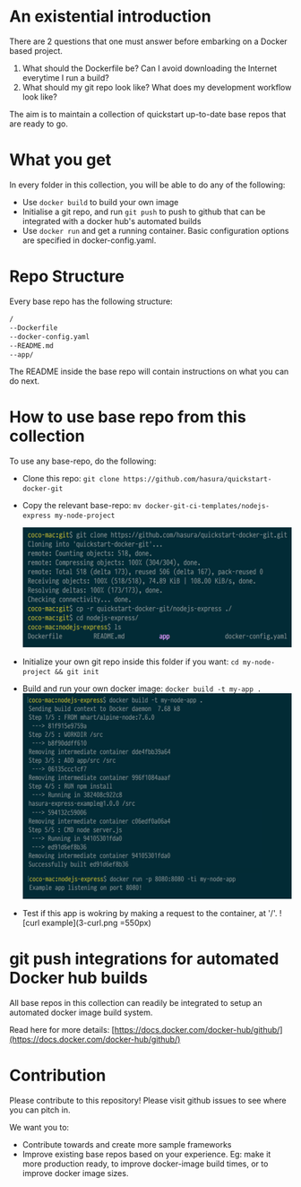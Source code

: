# An existential introduction

There are 2 questions that one must answer before embarking on a
Docker based project.

1. What should the Dockerfile be? Can I avoid downloading the Internet everytime I run a build?
2. What should my git repo look like? What does my development workflow look like?

The aim is to maintain a collection of quickstart up-to-date base repos that
are ready to go.

# What you get

In every folder in this collection, you will be able to do any of the following:

- Use ``docker build`` to build your own image
- Initialise a git repo, and run ``git push`` to push to github that can
  be integrated with a docker hub's automated builds
- Use ``docker run`` and get a running container. Basic configuration options are
  specified in docker-config.yaml.

# Repo Structure

Every base repo has the following structure:

```
/
--Dockerfile
--docker-config.yaml
--README.md
--app/
```

The README inside the base repo will contain instructions on what you
can do next.


# How to use base repo from this collection

To use any base-repo, do the following:

- Clone this repo:
  ``git clone https://github.com/hasura/quickstart-docker-git``
- Copy the relevant base-repo:
  ``mv docker-git-ci-templates/nodejs-express my-node-project``

  ![git clone example](1-git-clone.png)

- Initialize your own git repo inside this folder if you want: ``cd my-node-project && git init``
- Build and run your own docker image: ``docker build -t my-app .``
  ![git clone example](2-docker-build-run.png)

- Test if this app is wokring by making a request to the container, at '/'.
  ![curl example](3-curl.png =550px)


# git push integrations for automated Docker hub builds

All base repos in this collection can readily be integrated to setup an
automated docker image build system.

Read here for more details: [https://docs.docker.com/docker-hub/github/](https://docs.docker.com/docker-hub/github/) 


# Contribution

Please contribute to this repository! Please visit github issues to
see where you can pitch in.

We want you to:

- Contribute towards and create more sample frameworks
- Improve existing base repos based on your experience. Eg: make it more
  production ready, to improve docker-image build times, or to improve
  docker image sizes.
